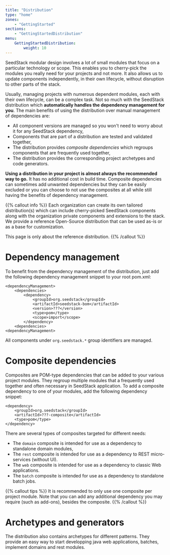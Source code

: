 ```yaml
---
title: "Distribution"
type: "home"
zones:
    - "GettingStarted"
sections:
    - "GettingStartedDistribution"
menu:
    GettingStartedDistribution:
        weight: 10
---
```


SeedStack modular design involves a lot of small modules that focus on a particular technology or scope. This enables you
to cherry-pick the modules you really need for your projects and not more. It also allows us to update components 
independently, in their own lifecycle, without disruption to other parts of the stack.<!--more-->

Usually, managing projects with numerous dependent modules, each with their own lifecycle, can be a complex task. Not so 
much with the SeedStack distribution which **automatically handles the dependency management for you**. The main benefits of 
using the distribution over manual management of dependencies are:

* All component versions are managed so you won't need to worry about it for any SeedStack dependency,
* Components that are part of a distribution are tested and validated together,
* The distribution provides *composite dependencies* which regroups components that are frequently used together,
* The distribution provides the corresponding project archetypes and code generators.
 
**Using a distribution in your project is almost always the recommended way to go.** It has no additional cost in build
time. Composite dependencies can sometimes add unwanted dependencies but they can be easily excluded or you can choose
to not use the composites at all while still having the benefits of dependency management.

{{% callout info %}}
Each organization can create its own tailored distribution(s) which can include cherry-picked SeedStack components 
along with the organization private components and extensions to the stack. We provide a reference Open-Source 
distribution that can be used as-is or as a base for customization. 

This page is only about the reference distribution.
{{% /callout %}}

# Dependency management

To benefit from the dependency management of the distribution, just add the following dependency management snippet
to your root pom.xml:

    <dependencyManagement>
        <dependencies>
            <dependency>
                <groupId>org.seedstack</groupId>
                <artifactId>seedstack-bom</artifactId>
                <version>???</version>
                <type>pom</type>
                <scope>import</scope>
            </dependency>
        <dependencies>
    <dependencyManagement>

All components under `org.seedstack.*` group identifiers are managed.

# Composite dependencies

Composites are POM-type dependencies that can be added to your various project modules. They regroup multiple modules 
that a frequently used together and often necessary in SeedStack application. To add a composite dependency to one of
your modules, add the following dependency snippet:

    <dependency>
	    <groupId>org.seedstack</groupId>
		<artifactId>???-composite</artifactId>
		<type>pom</type>
	</dependency>

There are several types of composites targeted for different needs:

* The `domain` composite is intended for use as a dependency to standalone domain modules,
* The `rest` composite is intended for use as a dependency to REST micro-services (without UI).
* The `web` composite is intended for use as a dependency to classic Web applications.
* The `batch` composite is intended for use as a dependency to standalone batch jobs.

{{% callout tips %}}
It is recommended to only use one composite per project module. Note that you can add any additional dependency you may require (such as add-ons), besides the composite.
{{% /callout %}}

# Archetypes and generators

The distribution also contains archetypes for different patterns. They provide an easy way to start developping java web applications, batches, implement domains and rest modules.
